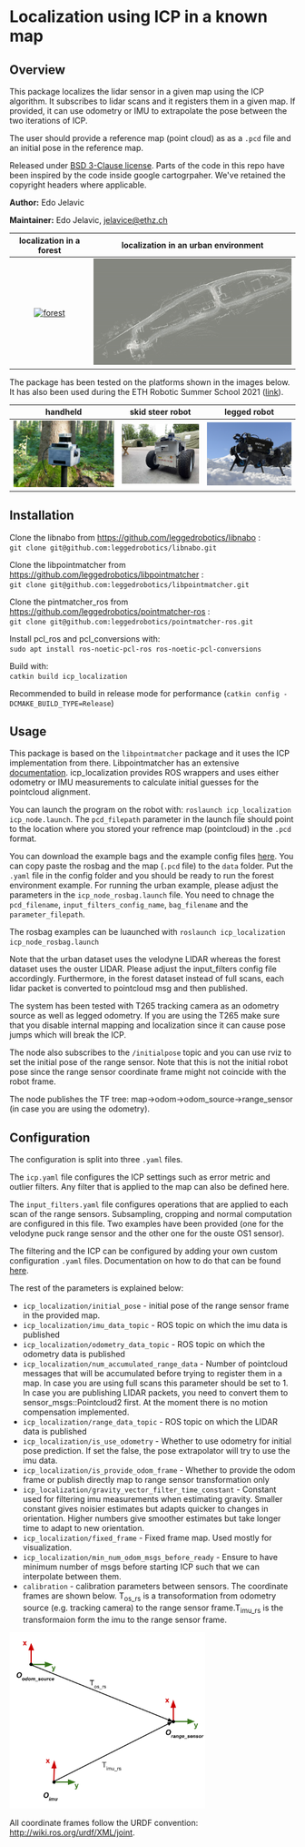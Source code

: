 
# Localization using ICP in a known map

## Overview

This package localizes the lidar sensor in a given map using the ICP algorithm. It subscribes to lidar scans and it registers them in a given map. If provided, it can use odometry or IMU to extrapolate the pose between the two iterations of ICP.

The user should provide a reference map (point cloud) as as a `.pcd` file and an initial pose in the reference map.

Released under [BSD 3-Clause license](LICENSE). Parts of the code in this repo have been inspired by the code inside google cartogrpaher. We've retained the copyright headers where applicable.

**Author:** Edo Jelavic

**Maintainer:** Edo Jelavic, [jelavice@ethz.ch](jelavice@ethz.ch)

| localization in a forest | localization in an urban environment |
|:--------:|------------------|
|[![forest](doc/localization_forest.gif)](doc/localization_forest.gif)|[![urban](doc/localization_urban.gif)](doc/localization_urban.gif)|


The package has been tested on the platforms shown in the images below. It has also been used during the ETH Robotic Summer School 2021
 ([link](https://robotics-summerschool.ethz.ch/)).  
 
| handheld | skid steer robot | legged robot |
|:--------:|------------------|--------------|
|[![handheld](doc/sensor_module.png)](doc/sensor_module.png)|[![skid-steer](doc/smb.png)](doc/smb.png)|[![anymal](doc/anymal.png)](doc/anymal.png)|




## Installation

Clone the libnabo from https://github.com/leggedrobotics/libnabo :  
`git clone git@github.com:leggedrobotics/libnabo.git`  

Clone the libpointmatcher from https://github.com/leggedrobotics/libpointmatcher :  
`git clone git@github.com:leggedrobotics/libpointmatcher.git`

Clone the pintmatcher_ros from https://github.com/leggedrobotics/pointmatcher-ros :  
`git clone git@github.com:leggedrobotics/pointmatcher-ros.git`

Install pcl_ros and pcl_conversions with:  
`sudo apt install ros-noetic-pcl-ros ros-noetic-pcl-conversions`

Build with:  
`catkin build icp_localization`  

Recommended to build in release mode for performance (`catkin config -DCMAKE_BUILD_TYPE=Release`)

## Usage

This package is based on the `libpointmatcher` package and it uses the ICP implementation from there. Libpointmatcher has an extensive [documentation](https://libpointmatcher.readthedocs.io/en/latest/). icp_localization provides ROS wrappers and uses either odometry or IMU measurements to calculate initial guesses for the pointcloud alignment.

You can launch the program on the robot with: `roslaunch icp_localization icp_node.launch`. The `pcd_filepath` parameter in the launch file should point to the location where you stored your refrence map (pointcloud) in the `.pcd` format.

You can download the example bags and the example config files [here](https://drive.google.com/drive/folders/1XF3MUqT55m2beZYUe_IHQ4uhf6LF8m2J?usp=sharing). You can copy paste the rosbag and the map (`.pcd` file) to the `data` folder. Put the `.yaml` file in the config folder and you should be ready to run the forest environment example. For running the urban example, please adjust the parameters in the `icp_node_rosbag.launch` file. You need to chnage the `pcd_filename`, `input_filters_config_name`, `bag_filename` and the `parameter_filepath`.

The rosbag examples can be luaunched with `roslaunch icp_localization icp_node_rosbag.launch`

Note that the urban dataset uses the velodyne LIDAR whereas the forest dataset uses the ouster LIDAR. Please adjust the input_filters config file accordingly. Furthermore, in the forest dataset instead of full scans, each lidar packet is converted to pointcloud msg and then published.

The system has been tested with T265 tracking camera as an odometry source as well as legged odometry. If you are using the T265 make sure that you disable internal mapping and localization since it can cause pose jumps which will break the ICP.

The node also subscribes to the `/initialpose` topic and you can use rviz to set the initial pose of the range sensor. Note that this is not the initial robot pose since the range sensor coordinate frame might not coincide with the robot frame.

The node publishes the TF tree: map->odom->odom_source->range_sensor (in case you are using the odometry).

## Configuration

The configuration is split into three `.yaml` files.  

The `icp.yaml` file configures the ICP settings such as error metric and outlier filters. Any filter that is applied to the map can also be defined here.

The `input_filters.yaml` file configures operations that are applied to each scan of the range sensors. Subsampling, cropping and normal computation are configured in this file. Two examples have been provided (one for the velodyne puck range sensor and the other one for the ouste OS1 sensor).   

The filtering and the ICP can be configured by adding your own custom configuration `.yaml` files. Documentation on how to do that can be found [here](https://libpointmatcher.readthedocs.io/en/latest/Configuration/#creating-custom-configurations-with-yaml).  

The rest of the parameters is explained below:

* `icp_localization/initial_pose` - initial pose of the range sensor frame in the provided map.
* `icp_localization/imu_data_topic` - ROS topic on which the imu data is published
* `icp_localization/odometry_data_topic` - ROS topic on which the odometry data is published
* `icp_localization/num_accumulated_range_data` - Number of pointcloud messages that will be accumulated before trying to register them in a map. In case you are using full scans this parameter should be set to 1. In case you are publishing LIDAR packets, you need to convert them to sensor_msgs::Pointcloud2 first. At the moment there is no motion compensation implemented.
* `icp_localization/range_data_topic` - ROS topic on which the LIDAR data is published
* `icp_localization/is_use_odometry` - Whether to use odometry for initial pose prediction. If set the false, the pose extrapolator will try to use the imu data.
* `icp_localization/is_provide_odom_frame` - Whether to provide the odom frame or publish directly map to range sensor transformation only
* `icp_localization/gravity_vector_filter_time_constant` - Constant used for filtering imu measurements when estimating gravity. Smaller constant gives noisier estimates but adapts quicker to changes in orientation. Higher numbers give smoother estimates but take longer time to adapt to new orientation.
* `icp_localization/fixed_frame` - Fixed frame map. Used mostly for visualization.
* `icp_localization/min_num_odom_msgs_before_ready` - Ensure to have minimum number of msgs before starting ICP such that we can interpolate between them.
* `calibration` - calibration parameters between sensors. The coordinate frames are shown below. T<sub>os_rs</sub> is a transoformation from odometry source (e.g. tracking camera) to the range sensor frame.T<sub>imu_rs</sub> is the transformaion form the imu to the range sensor frame.

<img src="doc/frames.png" alt="frames" width="345" height="309"/>

All coordinate frames follow the URDF convention: http://wiki.ros.org/urdf/XML/joint.

